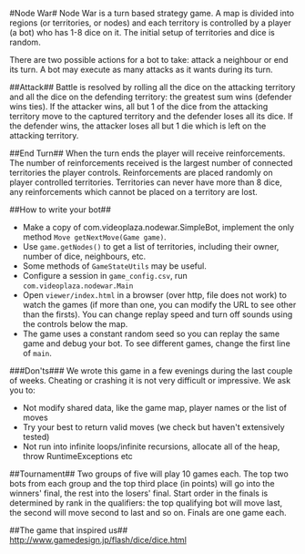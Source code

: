 #Node War#
Node War is a turn based strategy game. A map is divided into regions (or territories, or nodes) and each
territory is controlled by a player (a bot) who has 1-8 dice on it. The initial setup of territories and dice is random.

There are two possible actions for a bot to take: attack a neighbour or end its turn. A bot may execute as many attacks as it wants during its turn.

##Attack##
Battle is resolved by rolling all the dice on the attacking territory and all the dice on the defending territory: the greatest sum wins (defender wins ties).
If the attacker wins, all but 1 of the dice from the attacking territory move to the captured territory and the defender loses all its dice.
If the defender wins, the attacker loses all but 1 die which is left on the attacking territory.

##End Turn##
When the turn ends the player will receive reinforcements.
The number of reinforcements received is the largest number of connected territories the player controls.
Reinforcements are placed randomly on player controlled territories.
Territories can never have more than 8 dice, any reinforcements which cannot be placed on a territory are lost.

##How to write your bot##
* Make a copy of com.videoplaza.nodewar.SimpleBot, implement the only method ```Move getNextMove(Game game)```.
* Use ```game.getNodes()``` to get a list of territories, including their owner, number of dice, neighbours, etc.
* Some methods of ```GameStateUtils``` may be useful.
* Configure a session in ```game_config.csv```, run ```com.videoplaza.nodewar.Main```
* Open ```viewer/index.html``` in a browser (over http, file does not work) to watch the games (if more than one, you can modify the URL to see other than the
firsts). You can change replay speed and turn off sounds using the controls below the map.
* The game uses a constant random seed so you can replay the same game and debug your bot. To see different games, change the first line of ```main```.

###Don'ts###
We wrote this game in a few evenings during the last couple of weeks. Cheating or crashing it is not very difficult or impressive. We ask you to:
* Not modify shared data, like the game map, player names or the list of moves
* Try your best to return valid moves (we check but haven't extensively tested)
* Not run into infinite loops/infinite recursions, allocate all of the heap, throw RuntimeExceptions etc

##Tournament##
Two groups of five will play 10 games each. The top two bots from each group and the top third place (in points) will go into the winners' final,
the rest into the losers' final. Start order in the finals is determined by rank in the qualifiers: the top qualifying bot will move last,
the second will move second to last and so on. Finals are one game each.

##The game that inspired us##
http://www.gamedesign.jp/flash/dice/dice.html